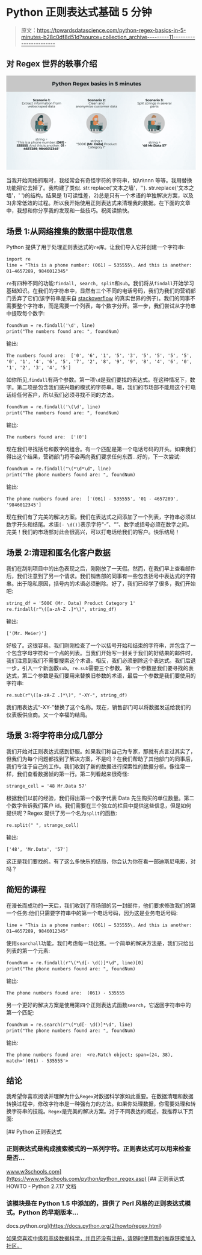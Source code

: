# Python 正则表达式基础 5 分钟

> 原文：<https://towardsdatascience.com/python-regex-basics-in-5-minutes-b28c0df8d51d?source=collection_archive---------11----------------------->

## 对 Regex 世界的轶事介绍

![](img/0059313dfddc1358dd6d6ea0affc21e2.png)

当我开始网络抓取时，我经常会有奇怪字符的字符串，如\n\nnn 等等。我用替换功能把它去掉了。我构建了类似. str.replace('文本之墙'，''). str.replace('文本之墙'，' ')的结构。结果是 1)可读性差，2)总是只有一个术语的单独解决方案，以及 3)非常低效的过程。所以我开始使用正则表达式来清理我的数据。在下面的文章中，我想和你分享我的发现和一些技巧。祝阅读愉快。

## 场景 1:从网络搜集的数据中提取信息

Python 提供了用于处理正则表达式的`re`库。让我们导入它并创建一个字符串:

```
import re
line = "This is a phone number: (061) — 535555\. And this is another: 01–4657289, 9846012345"
```

`re`有四种不同的功能:`findall, search, split`和`sub`。我们将从`findall`开始学习基础知识。在我们的字符串中，显然有三个不同的电话号码，我们为我们的营销部门丢弃了它们(该字符串是来自 [stackoverflow](https://stackoverflow.com/questions/44229314/regex-scrap-phone-number) 的真实世界的例子)。我们的同事不需要整个字符串，而是需要一个列表，每个数字分开。第一步，我们尝试从字符串中提取每个数字:

```
foundNum = re.findall('\d', line)
print("The numbers found are: ", foundNum)
```

输出:

```
The numbers found are:  ['0', '6', '1', '5', '3', '5', '5', '5', '5', '0', '1', '4', '6', '5', '7', '2', '8', '9', '9', '8', '4', '6', '0', '1', '2', '3', '4', '5']
```

如你所见,`findall`有两个参数。第一项`\d`是我们要找的表达式。在这种情况下，数字。第二项是包含我们感兴趣的模式的字符串。嗯，我们的市场部不能用这个打电话给任何客户，所以我们必须寻找不同的方法。

```
foundNum = re.findall('\(\d', line)
print("The numbers found are: ", foundNum)
```

输出:

```
The numbers found are:  ['(0']
```

现在我们寻找括号和数字的组合。有一个匹配是第一个电话号码的开头。如果我们得出这个结果，营销部门将不会再向我们要求任何东西…好的，下一次尝试:

```
foundNum = re.findall("\(*\d*\d", line)
print("The phone numbers found are: ", foundNum)
```

输出:

```
The phone numbers found are:  ['(061) - 535555', '01 - 4657289', '9846012345']
```

现在我们有了完美的解决方案。我们在表达式之间添加了一个列表，字符串必须以数字开头和结尾。术语`[- \d()]`表示字符“-”、“”、数字或括号必须在数字之间。完美！我们的市场部对此会很高兴，可以打电话给我们的客户。快乐结局！

## 场景 2:清理和匿名化客户数据

我们在刮削项目中的出色表现之后，刚刚放了一天假。然而，在我们早上查看邮件后，我们注意到了另一个请求。我们销售部的同事有一些包含括号中表达式的字符串。出于隐私原因，括号内的术语必须删除。好了，我们已经学了很多，我们开始吧:

```
string_df = '500€ (Mr. Data) Product Category 1'
re.findall(r"\([a-zA-Z .]*\)", string_df)
```

输出:

```
['(Mr. Meier)']
```

好极了。这很容易。我们刚刚检查了一个以括号开始和结束的字符串，并包含了一个包含字母字符和一个点的列表。当我们开始写一封关于我们的好结果的邮件时，我们注意到我们不需要搜索这个术语。相反，我们必须删除这个表达式。我们后退一步，引入一个新函数`sub`。`re.sub`需要三个参数。第一个参数是我们要寻找的表达式，第二个参数是我们要用来替换旧参数的术语，最后一个参数是我们要使用的字符串:

```
re.sub(r"\([a-zA-Z .]*\)", "-XY-", string_df)
```

我们用表达式“-XY-”替换了这个名称。现在，销售部门可以将数据发送给我们的仪表板供应商。又一个幸福的结局。

## 场景 3:将字符串分成几部分

我们开始对正则表达式感到舒服。如果我们称自己为专家，那就有点言过其实了，但我们为每个问题都找到了解决方案，不是吗？在我们帮助了其他部门的同事后，我们专注于自己的工作。我们收到了新的数据进行探索性的数据分析。像往常一样，我们查看数据帧的第一行。第二列看起来很奇怪:

```
strange_cell = '48 Mr.Data 57'
```

根据我们以前的经验，我们得出第一个数字代表 Data 先生购买的单位数量。第二个数字告诉我们客户 id。我们需要在三个独立的栏目中提供这些信息，但是如何提供呢？Regex 提供了另一个名为`split`的函数:

```
re.split(" ", strange_cell)
```

输出:

```
['48', 'Mr.Data', '57']
```

这正是我们要找的。有了这么多快乐的结局，你会认为你在看一部迪斯尼电影，对吗？

## 简短的课程

在漫长而成功的一天后，我们收到了市场部的另一封邮件，他们要求修改我们的第一个任务:他们只需要字符串中的第一个电话号码，因为这是业务电话号码:

```
line = "This is a phone number: (061) — 535555\. And this is another: 01–4657289, 9846012345"
```

使用`searchall`功能，我们考虑每一场比赛。一个简单的解决方法是，我们只给出列表的第一个元素:

```
foundNum = re.findall(r"\(*\d[- \d()]*\d", line)[0]
print("The phone numbers found are: ", foundNum)
```

输出:

```
The phone numbers found are:  (061) - 535555
```

另一个更好的解决方案是使用第四个正则表达式函数`search`，它返回字符串中的第一个匹配:

```
foundNum = re.search(r"\(*\d[- \d()]*\d", line)
print("The phone numbers found are: ", foundNum)
```

输出:

```
The phone numbers found are:  <re.Match object; span=(24, 38), match='(061) - 535555'>
```

## 结论

我希望你喜欢阅读并理解为什么`Regex`对数据科学家如此重要。在数据清理和数据转换过程中，修改字符串是一种强有力的方法。如果你处理数据，你需要处理和转换字符串的技能。`Regex`是完美的解决方案。对于不同表达的概述，我推荐以下页面:

[](https://www.w3schools.com/python/python_regex.asp) [## Python 正则表达式

### 正则表达式是构成搜索模式的一系列字符。正则表达式可以用来检查是否…

www.w3schools.com](https://www.w3schools.com/python/python_regex.asp)  [## 正则表达式 HOWTO - Python 2.7.17 文档

### 该模块是在 Python 1.5 中添加的，提供了 Perl 风格的正则表达式模式。Python 的早期版本…

docs.python.org](https://docs.python.org/2/howto/regex.html) 

[如果您喜欢中级和高级数据科学，并且还没有注册，请随时使用我的推荐链接加入社区。](https://medium.com/@droste.benedikt/membership)